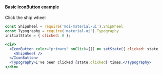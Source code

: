 #### Basic IconButton example
Click the ship wheel
```jsx
const ShipWheel = require('mdi-material-ui').ShipWheel
const Typography = require('material-ui').Typography
initialState = { clicked: 0 };

<div>
  <IconButton color="primary" onClick={() => setState({ clicked: state.clicked + 1 })}>
    <ShipWheel />
  </IconButton>
  <Typography>I've been clicked {state.clicked} times.</Typography>
</div>
```
